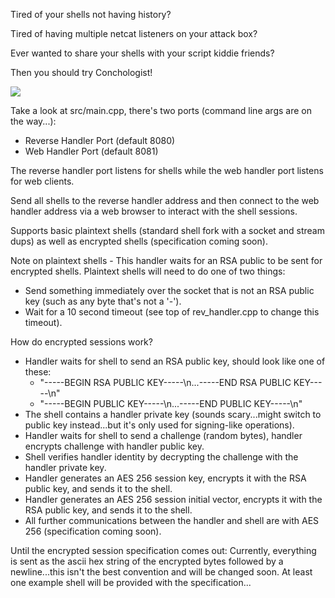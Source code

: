 Tired of your shells not having history?

Tired of having multiple netcat listeners on your attack box?

Ever wanted to share your shells with your script kiddie friends?

Then you should try Conchologist!

![](https://github.com/mrmoss/conchologist/raw/master/screenshot.png)

Take a look at src/main.cpp, there's two ports (command line args are on the way...):
- Reverse Handler Port (default 8080)
- Web Handler Port (default 8081)

The reverse handler port listens for shells while the web handler port listens for web clients.

Send all shells to the reverse handler address and then connect to the web handler address via a web browser to interact with the shell sessions.

Supports basic plaintext shells (standard shell fork with a socket and stream dups) as well as encrypted shells (specification coming soon).

Note on plaintext shells - This handler waits for an RSA public to be sent for encrypted shells. Plaintext shells will need to do one of two things:
- Send something immediately over the socket that is not an RSA public key (such as any byte that's not a '-').
- Wait for a 10 second timeout (see top of rev_handler.cpp to change this timeout).

How do encrypted sessions work?
- Handler waits for shell to send an RSA public key, should look like one of these:
   * "-----BEGIN RSA PUBLIC KEY-----\n...-----END RSA PUBLIC KEY-----\n"
   * "-----BEGIN PUBLIC KEY-----\n...-----END PUBLIC KEY-----\n"
- The shell contains a handler private key (sounds scary...might switch to public key instead...but it's only used for signing-like operations).
- Handler waits for shell to send a challenge (random bytes), handler encrypts challenge with handler public key.
- Shell verifies handler identity by decrypting the challenge with the handler private key.
- Handler generates an AES 256 session key, encrypts it with the RSA public key, and sends it to the shell.
- Handler generates an AES 256 session initial vector, encrypts it with the RSA public key, and sends it to the shell.
- All further communications between the handler and shell are with AES 256 (specification coming soon).

Until the encrypted session specification comes out:
Currently, everything is sent as the ascii hex string of the encrypted bytes followed by a newline...this isn't the best convention and will be changed soon. At least one example shell will be provided with the specification...
